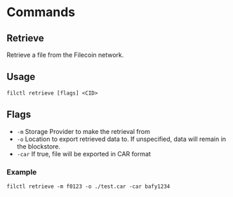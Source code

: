 # Commands

## Retrieve
Retrieve a file from the Filecoin network.

## Usage
`filctl retrieve [flags] <CID>`

## Flags
- `-m` Storage Provider to make the retrieval from
- `-o` Location to export retrieved data to. If unspecified, data will remain in the blockstore.
- `-car` If true, file will be exported in CAR format

### Example 
`filctl retrieve -m f0123 -o ./test.car -car bafy1234`